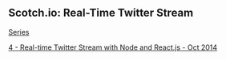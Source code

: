 ## Scotch.io: Real-Time Twitter Stream 

[Series](https://scotch.io/courses/getting-started-with-facebooks-react-js)

[4 - Real-time Twitter Stream with Node and React.js - Oct 2014](https://scotch.io/tutorials/build-a-real-time-twitter-stream-with-node-and-react-js)
